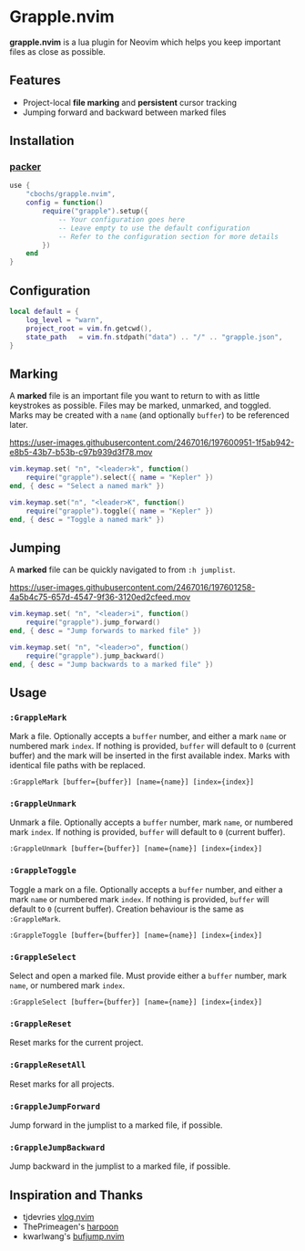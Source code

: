 # Grapple.nvim

**grapple.nvim** is a lua plugin for Neovim which helps you keep important files as close as possible.

## Features

* Project-local **file marking** and **persistent** cursor tracking
* Jumping forward and backward between marked files

## Installation

### [packer](https://github.com/wbthomason/packer.nvim)

```lua
use {
    "cbochs/grapple.nvim",
    config = function()
        require("grapple").setup({
            -- Your configuration goes here
            -- Leave empty to use the default configuration
            -- Refer to the configuration section for more details
        })
    end
}
```

## Configuration

```lua
local default = {
    log_level = "warn",
    project_root = vim.fn.getcwd(),
    state_path   = vim.fn.stdpath("data") .. "/" .. "grapple.json",
}
```

## Marking

A **marked** file is an important file you want to return to with as little keystrokes as possible. Files may be marked, unmarked, and toggled. Marks may be created with a `name` (and optionally `buffer`) to be referenced later.

https://user-images.githubusercontent.com/2467016/197600951-1f5ab942-e8b5-43b7-b53b-c97b939d3f78.mov

```lua
vim.keymap.set( "n", "<leader>k", function()
    require("grapple").select({ name = "Kepler" })
end, { desc = "Select a named mark" })

vim.keymap.set("n", "<leader>K", function()
    require("grapple").toggle({ name = "Kepler" })
end, { desc = "Toggle a named mark" })
```

## Jumping

A **marked** file can be quickly navigated to from `:h jumplist`.

https://user-images.githubusercontent.com/2467016/197601258-4a5b4c75-657d-4547-9f36-3120ed2cfeed.mov

```lua
vim.keymap.set( "n", "<leader>i", function()
    require("grapple").jump_forward()
end, { desc = "Jump forwards to marked file" })

vim.keymap.set( "n", "<leader>o", function()
    require("grapple").jump_backward()
end, { desc = "Jump backwards to a marked file" })
```

## Usage

### `:GrappleMark`

Mark a file. Optionally accepts a `buffer` number, and either a mark `name` or numbered mark `index`. If nothing is provided, `buffer` will default to `0` (current buffer) and the mark will be inserted in the first available index. Marks with identical file paths with be replaced.

```
:GrappleMark [buffer={buffer}] [name={name}] [index={index}]
```

### `:GrappleUnmark`

Unmark a file. Optionally accepts a `buffer` number, mark `name`, or numbered mark `index`. If nothing is provided, `buffer` will default to `0` (current buffer).

```
:GrappleUnmark [buffer={buffer}] [name={name}] [index={index}]
```

### `:GrappleToggle`

Toggle a mark on a file. Optionally accepts a `buffer` number, and either a mark `name` or numbered mark `index`. If nothing is provided, `buffer` will default to `0` (current buffer). Creation behaviour is the same as `:GrappleMark`.

```
:GrappleToggle [buffer={buffer}] [name={name}] [index={index}]
```

### `:GrappleSelect`

Select and open a marked file. Must provide either a `buffer` number, mark `name`, or numbered mark `index`.

```
:GrappleSelect [buffer={buffer}] [name={name}] [index={index}]
```

### `:GrappleReset`

Reset marks for the current project.

### `:GrappleResetAll`

Reset marks for all projects.

### `:GrappleJumpForward`

Jump forward in the jumplist to a marked file, if possible.

### `:GrappleJumpBackward`

Jump backward in the jumplist to a marked file, if possible.

## Inspiration and Thanks

* tjdevries [vlog.nvim](https://github.com/tjdevries/vlog.nvim)
* ThePrimeagen's [harpoon](https://github.com/ThePrimeagen/harpoon)
* kwarlwang's [bufjump.nvim](https://github.com/kwkarlwang/bufjump.nvim)
